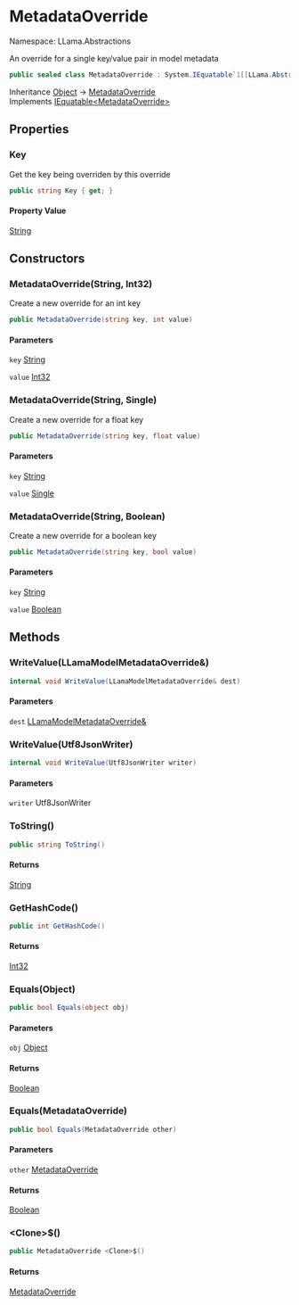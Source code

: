 # MetadataOverride

Namespace: LLama.Abstractions

An override for a single key/value pair in model metadata

```csharp
public sealed class MetadataOverride : System.IEquatable`1[[LLama.Abstractions.MetadataOverride, LLamaSharp, Version=0.0.0.0, Culture=neutral, PublicKeyToken=null]]
```

Inheritance [Object](https://docs.microsoft.com/en-us/dotnet/api/system.object) → [MetadataOverride](./llama.abstractions.metadataoverride.md)<br>
Implements [IEquatable&lt;MetadataOverride&gt;](https://docs.microsoft.com/en-us/dotnet/api/system.iequatable-1)

## Properties

### **Key**

Get the key being overriden by this override

```csharp
public string Key { get; }
```

#### Property Value

[String](https://docs.microsoft.com/en-us/dotnet/api/system.string)<br>

## Constructors

### **MetadataOverride(String, Int32)**

Create a new override for an int key

```csharp
public MetadataOverride(string key, int value)
```

#### Parameters

`key` [String](https://docs.microsoft.com/en-us/dotnet/api/system.string)<br>

`value` [Int32](https://docs.microsoft.com/en-us/dotnet/api/system.int32)<br>

### **MetadataOverride(String, Single)**

Create a new override for a float key

```csharp
public MetadataOverride(string key, float value)
```

#### Parameters

`key` [String](https://docs.microsoft.com/en-us/dotnet/api/system.string)<br>

`value` [Single](https://docs.microsoft.com/en-us/dotnet/api/system.single)<br>

### **MetadataOverride(String, Boolean)**

Create a new override for a boolean key

```csharp
public MetadataOverride(string key, bool value)
```

#### Parameters

`key` [String](https://docs.microsoft.com/en-us/dotnet/api/system.string)<br>

`value` [Boolean](https://docs.microsoft.com/en-us/dotnet/api/system.boolean)<br>

## Methods

### **WriteValue(LLamaModelMetadataOverride&)**

```csharp
internal void WriteValue(LLamaModelMetadataOverride& dest)
```

#### Parameters

`dest` [LLamaModelMetadataOverride&](./llama.native.llamamodelmetadataoverride&.md)<br>

### **WriteValue(Utf8JsonWriter)**

```csharp
internal void WriteValue(Utf8JsonWriter writer)
```

#### Parameters

`writer` Utf8JsonWriter<br>

### **ToString()**

```csharp
public string ToString()
```

#### Returns

[String](https://docs.microsoft.com/en-us/dotnet/api/system.string)<br>

### **GetHashCode()**

```csharp
public int GetHashCode()
```

#### Returns

[Int32](https://docs.microsoft.com/en-us/dotnet/api/system.int32)<br>

### **Equals(Object)**

```csharp
public bool Equals(object obj)
```

#### Parameters

`obj` [Object](https://docs.microsoft.com/en-us/dotnet/api/system.object)<br>

#### Returns

[Boolean](https://docs.microsoft.com/en-us/dotnet/api/system.boolean)<br>

### **Equals(MetadataOverride)**

```csharp
public bool Equals(MetadataOverride other)
```

#### Parameters

`other` [MetadataOverride](./llama.abstractions.metadataoverride.md)<br>

#### Returns

[Boolean](https://docs.microsoft.com/en-us/dotnet/api/system.boolean)<br>

### **&lt;Clone&gt;$()**

```csharp
public MetadataOverride <Clone>$()
```

#### Returns

[MetadataOverride](./llama.abstractions.metadataoverride.md)<br>
